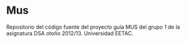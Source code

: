 Mus
===

Repositorio del código fuente del proyecto guía MUS del grupo 1 de la asignatura DSA otoño 2012/13. Universidad EETAC.